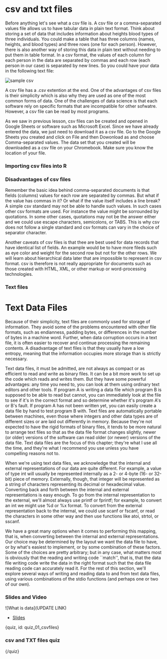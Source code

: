 # csv and txt files

Before anything let's see what a csv file is. A csv file or a comma-separated values file allows us to have tabular data in plain text format. Think about storing a set of data that includes information about heights blood types of three individuals. You could make a table that has three columns (names, heights, and blood types) and three rows (one for each person). However, there is also another way of storing this data in plain text without needing to put them in table format. In a csv format, the values of each column for each person in the data are separated by commas and each row (each person in our case) is separated by new lines. So you could have your data in the following text file:

![sample csv](images/02_csvfiles/00_sample_csv.png)

A csv file has a .csv extention at the end. One of the advantages of csv files is their simplicity which is also why they are used as one of the most common forms of data. One of the challenges of data science is that each software rely on specific formats that are incompatible for other sofwatre. However, a csv file can be read by most programs. 

As we saw in previous lesson, csv files can be created and opened in Google Sheets or software such as Microsoft Excel. Since we have already entered the data, we just need to download it as a csv file. Go to the Google Sheets you created and click on File and then Dowonload as and choose Comma-separated values. The data set that you created will be downloaded as a csv file on your Chromebook. Make sure you know the location of your file.

### Importing csv files into R



### Disadvantages of csv files

Remember the basic idea behind comma-separated documents is that fields (columns) values for each row are separated by commas. But what if the value has commas in it? Or what if the value itself includes a line break? A simple csv standard may not be able to handle such values. In such cases other csv formats are used. For instance the value might be sorrounded by quotations. In some other cases, quotations may not be the answer either and we could use escape characters, semicolons, or TABS. This is why csv does not follow a single standard and csv formats can vary in the choice of separator character.

Another caveats of csv files is that thee are best used for data records that have identical list of fields. An example would be to have more fileds such as eye color and weight for the second row but not for the other rows. We will learn about hierarchical data later that are impossible to represent in csv format. csv is therefore is not really appropriate for documents such as those created with HTML, XML, or other markup or word-processing technologies.

### Text files



# Text Data Files







Because of their simplicity, text files are commonly used for storage of information. They avoid some of the problems encountered with other file formats, such as endianness, padding bytes, or differences in the number of bytes in a machine word. Further, when data corruption occurs in a text file, it is often easier to recover and continue processing the remaining contents. A disadvantage of text files is that they usually have a low entropy, meaning that the information occupies more storage than is strictly necessary.




Text data files, it must be admitted, are not always as compact or as efficient to read and write as binary files. It can be a bit more work to set up the code which reads and writes them. But they have some powerful advantages: any time you need to, you can look at them using ordinary text editors and other tools. If program A is writing a data file which program B is supposed to be able to read but cannot, you can immediately look at the file to see if it's in the correct format and so determine whether it's program A's or B's fault. If program A has not been written yet, you can easily create a data file by hand to test program B with. Text files are automatically portable between machines, even those where integers and other data types are of different sizes or are laid out differently in memory. Because they're not expected to have the rigid formats of binary files, it tends to be more natural to arrange text files so that as the data file format changes slightly, newer (or older) versions of the software can read older (or newer) versions of the data file. Text data files are the focus of this chapter; they're what I use all the time, and they're what I recommend you use unless you have compelling reasons not to.

When we're using text data files, we acknowledge that the internal and external representations of our data are quite different. For example, a value of type int will usually be represented internally as a 2- or 4-byte (16- or 32-bit) piece of memory. Externally, though, that integer will be represented as a string of characters representing its decimal or hexadecimal value. Converting back and forth between the internal and external representations is easy enough. To go from the internal representation to the external, we'll almost always use printf or fprintf; for example, to convert an int we might use %d or %x format. To convert from the external representation back to the internal, we could use scanf or fscanf, or read the characters in some other way and then use functions like atoi, strtol, or sscanf.

We have a great many options when it comes to performing this mapping, that is, when converting between the internal and external representations. Our choice may be determined by the layout we want the data file to have, or by what's easiest to implement, or by some combination of these factors. Some of the choices are pretty arbitrary; but in any case, what matters most is obviously that the reading and writing code ``match'', that is, that the data file writing code write the data in the right format such that the data file reading code can accurately read it. For the rest of this section, we'll explore several ways of writing and reading data to and from text data files, using various combinations of the stdio functions (and perhaps one or two of our own).









<!---
Try to think about a way to 
Fields with embedded commas or double-quote characters must be quoted.
1997,Ford,E350,"Super, luxurious truck"

Each of the embedded double-quote characters must be represented by a pair of double-quote characters.
1997,Ford,E350,"Super, ""luxurious"" truck"

Fields with embedded line breaks must be quoted (however, many csv implementations do not support embedded line breaks).
1997,Ford,E350,"Go get one now
they are going fast"
--->


### Slides and Video

![What is data](UPDATE LINK)

* [Slides](https://docs.google.com/presentation/d/199w7E8ggb0nrf40A7WvVIYmNKJdVbUkcWpgnLBysZzM/edit?usp=sharing)


{quiz, id: quiz_01_csvfiles}

### csv and TXT files quiz




{/quiz}








